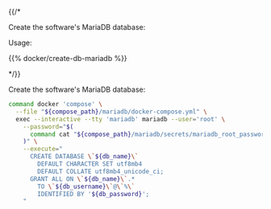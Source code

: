 {{/*

Create the software's MariaDB database:

Usage:

{{% docker/create-db-mariadb %}}

*/}}

Create the software's MariaDB database:

```bash
command docker 'compose' \
  --file "${compose_path}/mariadb/docker-compose.yml" \
  exec --interactive --tty 'mariadb' mariadb --user='root' \
    --password="$(
      command cat "${compose_path}/mariadb/secrets/mariadb_root_password.secret"
    )" \
    --execute="
      CREATE DATABASE \`${db_name}\`
        DEFAULT CHARACTER SET utf8mb4
        DEFAULT COLLATE utf8mb4_unicode_ci;
      GRANT ALL ON \`${db_name}\`.*
        TO \`${db_username}\`@\`%\`
        IDENTIFIED BY '${db_password}';
    "
```
